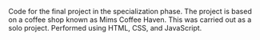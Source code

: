 Code for the final project in the specialization phase.
The project is based on a coffee shop known as Mims Coffee Haven.
This was carried out as a solo project.
Performed using HTML, CSS, and JavaScript.